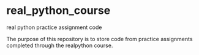 # real_python_course
real python practice assignment code

The purpose of this repository is to store code from practice assignments completed through the realpython course.
